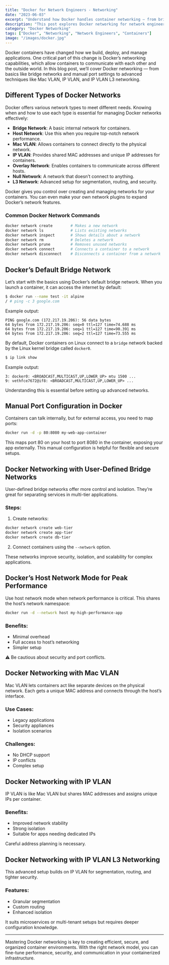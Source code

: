 ```yaml
---
title: "Docker for Network Engineers - Networking"
date: "2023-06-03"
excerpt: "Understand how Docker handles container networking — from bridge and host modes to Mac VLAN, IP VLAN, and advanced L3 setups — all tailored for network engineers."
description: "This post explores Docker networking for network engineers, covering default bridge networks, port mapping, custom networks, host mode, and advanced configurations like Mac VLAN and IP VLAN. Learn when and how to apply each to optimize container communication and isolation."
category: "Docker Networking"
tags: ["Docker", "Networking", "Network Engineers", "Containers"]
image: "/images/docker.jpg"
---
```


Docker containers have changed how we build, deploy, and manage applications. One critical part of this change is Docker’s networking capabilities, which allow containers to communicate with each other and the outside world. In this blog post, we’ll cover Docker networking — from basics like bridge networks and manual port settings to advanced techniques like Mac VLAN, IP VLAN, and IP VLAN L3 networking.

## Different Types of Docker Networks

Docker offers various network types to meet different needs. Knowing when and how to use each type is essential for managing Docker networks effectively:

- **Bridge Network**: A basic internal network for containers.
- **Host Network**: Use this when you require top-notch network performance.
- **Mac VLAN**: Allows containers to connect directly to the physical network.
- **IP VLAN**: Provides shared MAC addresses and unique IP addresses for containers.
- **Overlay Network**: Enables containers to communicate across different hosts.
- **Null Network**: A network that doesn’t connect to anything.
- **L3 Network**: Advanced setup for segmentation, routing, and security.

Docker gives you control over creating and managing networks for your containers. You can even make your own network plugins to expand Docker’s network features.

### Common Docker Network Commands

```bash
docker network create        # Makes a new network
docker network ls            # Lists existing networks
docker network inspect       # Shows details about a network
docker network rm            # Deletes a network
docker network prune         # Removes unused networks
docker network connect       # Connects a container to a network
docker network disconnect    # Disconnects a container from a network
````

## Docker’s Default Bridge Network

Let’s start with the basics using Docker’s default bridge network. When you launch a container, it can access the internet by default:

```bash
$ docker run --name test -it alpine
/ # ping -c 3 google.com
```

Example output:

```
PING google.com (172.217.19.206): 56 data bytes
64 bytes from 172.217.19.206: seq=0 ttl=127 time=74.688 ms
64 bytes from 172.217.19.206: seq=1 ttl=127 time=90.391 ms
64 bytes from 172.217.19.206: seq=2 ttl=127 time=73.555 ms
```

By default, Docker containers on Linux connect to a `bridge` network backed by the Linux kernel bridge called `docker0`.

```bash
$ ip link show
```

Example output:

```
3: docker0: <BROADCAST,MULTICAST,UP,LOWER_UP> mtu 1500 ...
9: vethfce7672@if8: <BROADCAST,MULTICAST,UP,LOWER_UP> ...
```

Understanding this is essential before setting up advanced networks.

## Manual Port Configuration in Docker

Containers can talk internally, but for external access, you need to map ports:

```bash
docker run -d -p 80:8080 my-web-app-container
```

This maps port 80 on your host to port 8080 in the container, exposing your app externally. This manual configuration is helpful for flexible and secure setups.

## Docker Networking with User-Defined Bridge Networks

User-defined bridge networks offer more control and isolation. They’re great for separating services in multi-tier applications.

### Steps:

1. Create networks:

```bash
docker network create web-tier
docker network create app-tier
docker network create db-tier
```

2. Connect containers using the `--network` option.

These networks improve security, isolation, and scalability for complex applications.

## Docker’s Host Network Mode for Peak Performance

Use host network mode when network performance is critical. This shares the host’s network namespace:

```bash
docker run -d --network host my-high-performance-app
```

### Benefits:

* Minimal overhead
* Full access to host’s networking
* Simpler setup

⚠️ Be cautious about security and port conflicts.

## Docker Networking with Mac VLAN

Mac VLAN lets containers act like separate devices on the physical network. Each gets a unique MAC address and connects through the host’s interface.

### Use Cases:

* Legacy applications
* Security appliances
* Isolation scenarios

### Challenges:

* No DHCP support
* IP conflicts
* Complex setup

## Docker Networking with IP VLAN

IP VLAN is like Mac VLAN but shares MAC addresses and assigns unique IPs per container.

### Benefits:

* Improved network stability
* Strong isolation
* Suitable for apps needing dedicated IPs

Careful address planning is necessary.

## Docker Networking with IP VLAN L3 Networking

This advanced setup builds on IP VLAN for segmentation, routing, and tighter security.

### Features:

* Granular segmentation
* Custom routing
* Enhanced isolation

It suits microservices or multi-tenant setups but requires deeper configuration knowledge.

---

Mastering Docker networking is key to creating efficient, secure, and organized container environments. With the right network model, you can fine-tune performance, security, and communication in your containerized infrastructure.
